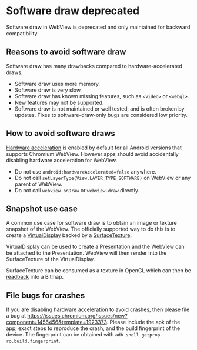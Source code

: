 # Software draw deprecated

Software draw in WebView is deprecated and only maintained for backward
compatibility.

## Reasons to avoid software draw

Software draw has many drawbacks compared to hardware-accelerated draws.

*   Software draw uses more memory.
*   Software draw is very slow.
*   Software draw has known missing features, such as `<video>` or `<webgl>`.
*   New features may not be supported.
*   Software draw is not maintained or well tested, and is often broken
    by updates. Fixes to software-draw-only bugs are considered low priority.

## How to avoid software draws

[Hardware acceleration](https://developer.android.com/guide/topics/graphics/hardware-accel)
is enabled by default for all Android versions that supports Chromium WebView.
However apps should avoid accidentally disabling hardware acceleration for
WebView.

*   Do not use `android:hardwareAccelerated=false` anywhere.
*   Do not call `setLayerType(View.LAYER_TYPE_SOFTWARE)` on WebView or any
    parent of WebView.
*   Do not call `webview.onDraw` or `webview.draw` directly.

## Snapshot use case

A common use case for software draw is to obtain an image or texture snapshot
of the WebView. The officially supported way to do this is to create a
[VirtualDisplay](https://developer.android.com/reference/android/hardware/display/VirtualDisplay)
backed by a [SurfaceTexture](https://developer.android.com/reference/android/graphics/SurfaceTexture).

VirtualDisplay can be used to create a [Presentation](https://developer.android.com/reference/android/app/Presentation)
and the WebView can be attached to the Presentation. WebView will then render
into the SurfaceTexture of the VirtualDisplay.

SurfaceTexture can be consumed as a texture in OpenGL which can then be
[readback](https://developer.android.com/reference/javax/microedition/khronos/opengles/GL10.html#glReadPixels\(int,%20int,%20int,%20int,%20int,%20int,%20java.nio.Buffer\))
into a Bitmap.

## File bugs for crashes

If you are disabling hardware acceleration to avoid crashes, then please file
a bug at
https://issues.chromium.org/issues/new?component=1456456&template=1923373.
Please include the apk of the app, exact steps to reproduce the crash, and the
build fingerprint of the device. The fingerprint can be obtained with
`adb shell getprop ro.build.fingerprint`.
